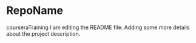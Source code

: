 # RepoName
courseraTraining
I am editing the README file. Adding some more details about the project description.
